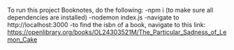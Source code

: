 To run this project Booknotes, do the following: 
-npm i (to make sure all dependencies are installed)
-nodemon index.js
-navigate to http://localhost:3000
-to find the isbn of a book, navigate to this link: https://openlibrary.org/books/OL24303521M/The_Particular_Sadness_of_Lemon_Cake
